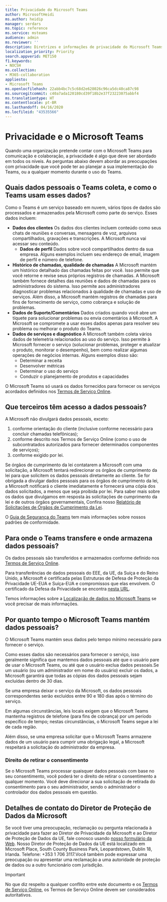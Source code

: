 ```yaml
---
title: Privacidade do Microsoft Teams
author: MicrosoftHeidi
ms.author: heidip
manager: serdars
ms.topic: reference
ms.service: msteams
audience: admin
ms.reviewer: ''
description: Diretrizes e informações de privacidade do Microsoft Teams.
localization_priority: Priority
search.appverid: MET150
f1.keywords:
- NOCSH
ms.collection:
- M365-collaboration
appliesto:
- Microsoft Teams
ms.openlocfilehash: 22abb4bc7c5c68d2e628026c96ca5dc40ca87c98
ms.sourcegitcommit: c40a7ada120180cd39f18b2e37f23223075abbf4
ms.translationtype: HT
ms.contentlocale: pt-BR
ms.lasthandoff: 04/16/2020
ms.locfileid: "43535566"
---
```

# <a name="privacy-and-microsoft-teams"></a>Privacidade e o Microsoft Teams

Quando uma organização pretende contar com o Microsoft Teams para comunicação e colaboração, a privacidade é algo que deve ser abordado em todos os níveis. As perguntas abaixo devem abordar as preocupações com privacidade que você pode ter ao planejar a sua implementação do Teams, ou a qualquer momento durante o uso do Teams.

## <a name="what-personal-data-does-teams-collect-and-how-does-teams-use-this-data"></a>Quais dados pessoais o Teams coleta, e como o Teams usam esses dados?

Como o Teams é um serviço baseado em nuvem, vários tipos de dados são processados e armazenados pela Microsoft como parte do serviço. Esses dados incluem:

- **Dados dos clientes** Os dados dos clientes incluem conteúdo como seus chats de reuniões e conversas, mensagens de voz, arquivos compartilhados, gravações e transcrições. A Microsoft nunca vai acessar seu conteúdo.
  - **Dados de perfil** Dados sobre você compartilhados dentro da sua empresa. Alguns exemplos incluem seu endereço de email, imagem de perfil e número de telefone.
- **Histórico de chamadas, qualidade de chamadas** A Microsoft mantém um histórico detalhado das chamadas feitas por você. Isso permite que você retorne e revise seus próprios registros de chamadas. A Microsoft também fornece detalhes das reuniões e dados de chamadas para os administradores do sistema. Isso permite aos administradores diagnosticar problemas relacionados à qualidade de chamadas e uso de serviços. Além disso, a Microsoft mantém registros de chamadas para fins de fornecimento de serviço, como cobrança e solução de problemas.
- **Dados de Suporte/Comentários** Dados criados quando você abre um tíquete para solucionar problemas ou envia comentários à Microsoft. A Microsoft se compromete a usar esses dados apenas para resolver seu problema ou melhorar o produto do Teams.
- **Dados de serviços e diagnóstico** A Microsoft também coleta vários dados de telemetria relacionados ao uso do serviço. Isso permite à Microsoft fornecer o serviço (solucionar problemas, proteger e atualizar o produto, monitorar o desempenho), bem como realizar algumas operações de negócios internas. Alguns exemplos disso são:
  - Determinar a receita
  - Desenvolver métricas
  - Determinar o uso do serviço
  - Conduzir o planejamento de produtos e capacidades

O Microsoft Teams só usará os dados fornecidos para fornecer os serviços acordados definidos nos [Termos de Serviço Online](https://go.microsoft.com/fwlink/p/?linkid=2050263).

## <a name="what-third-parties-have-access-to-personal-data"></a>Que terceiros têm acesso a dados pessoais?

A Microsoft não divulgará dados pessoais, exceto:

1. conforme orientação do cliente (inclusive conforme necessário para concluir chamadas telefônicas);
1. conforme descrito nos Termos de Serviço Online (como o uso de subcontratados autorizados para fornecer determinados componentes de serviços);
1. conforme exigido por lei.

Se órgãos de cumprimento da lei contatarem a Microsoft com uma solicitação, a Microsoft tentará redirecionar os órgãos de cumprimento da lei para que solicitem os dados pessoais diretamente ao cliente. Se for obrigada a divulgar dados pessoais para os órgãos de cumprimento da lei, a Microsoft notificará o cliente imediatamente e fornecerá uma cópia dos dados solicitados, a menos que seja proibida por lei. Para saber mais sobre os dados que divulgamos em resposta às solicitações de cumprimento da lei e de outros órgãos governamentais, Confira nosso [Relatório de Solicitações de Órgãos de Cumprimento da Lei](https://www.microsoft.com/about/corporate-responsibility/lerr/).

O [Guia de Segurança do Teams](https://docs.microsoft.com/microsoftteams/security-compliance-overview#compliance-standards) tem mais informações sobre nossos padrões de conformidade.

## <a name="where-does-teams-transfer-and-store-personal-data"></a>Para onde o Teams transfere e onde armazena dados pessoais?

Os dados pessoais são transferidos e armazenados conforme definido nos [Termos de Serviço Online](https://go.microsoft.com/fwlink/p/?linkid=2050263).

Para transferências de dados pessoais do EEE, da UE, da Suíça e do Reino Unido, a Microsoft é certificada pelas Estruturas de Defesa de Proteção da Privacidade UE-EUA e Suíça-EUA e compromissos que elas envolvem. O certificado da Defesa da Privacidade se encontra [nesta URL](https://www.privacyshield.gov/participant?id=a2zt0000000KzNaAAK&status=Active).

Temos informações sobre a [Localização de dados no Microsoft Teams](location-of-data-in-teams.md) se você precisar de mais informações.

## <a name="how-long-does-microsoft-teams-retain-personal-data"></a>Por quanto tempo o Microsoft Teams mantém dados pessoais?

O Microsoft Teams mantém seus dados pelo tempo mínimo necessário para fornecer o serviço.

Como esses dados são necessários para fornecer o serviço, isso geralmente significa que mantemos dados pessoais até que o usuário pare de usar o Microsoft Teams, ou até que o usuário exclua dados pessoais.Se um usuário (ou um administrador em nome do usuário) excluir os dados, a Microsoft garantirá que todas as cópias dos dados pessoais sejam excluídas dentro de 30 dias.

Se uma empresa deixar o serviço da Microsoft, os dados pessoais correspondentes serão excluídos entre 90 e 180 dias após o término do serviço.

Em algumas circunstâncias, leis locais exigem que o Microsoft Teams mantenha registros de telefone (para fins de cobrança) por um período específico de tempo; nestas circunstâncias, o Microsoft Teams segue a lei de cada região.

Além disso, se uma empresa solicitar que o Microsoft Teams armazene dados de um usuário para cumprir uma obrigação legal, a Microsoft respeitará a solicitação do administrador da empresa.

### <a name="right-to-withdraw-consent"></a>Direito de retirar o consentimento

Se o Microsoft Teams processar quaisquer dados pessoais com base no seu consentimento, você poderá ter o direito de retirar o consentimento a qualquer momento. Você deve direcionar a sua solicitação de retirada do consentimento para o seu administrador, sendo o administrador o controlador dos dados pessoais em questão.

## <a name="contact-details-of-microsofts-data-protection-officer"></a>Detalhes de contato do Diretor de Proteção de Dados da Microsoft

Se você tiver uma preocupação, reclamação ou pergunta relacionada à privacidade para fazer ao Diretor de Privacidade da Microsoft e ao Diretor de Proteção de Dados da UE, fale conosco usando [nosso formulário da Web](https://go.microsoft.com/fwlink/?LinkId=321116). Nosso Diretor de Proteção de Dados da UE está localizado em Microsoft Place, South County Business Park, Leopardstown, Dublin 18, Irlanda. Telefone: +353 1 706 3117.Você também pode expressar uma preocupação ou apresentar uma reclamação a uma autoridade de proteção de dados ou a outro funcionário com jurisdição.

> [!IMPORTANT]
> No que diz respeito a qualquer conflito entre este documento e os [Termos de Serviço Online](https://go.microsoft.com/fwlink/p/?linkid=2050263), os Termos de Serviço Online devem ser considerados autoritativos.
